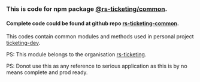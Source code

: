 ### This is code for npm package [@rs-ticketing/common](https://www.npmjs.com/package/@rs-ticketing/common).

#### Complete code could be found at github repo [rs-ticketing-common](https://github.com/Rishabh-Singh-01/rs-ticketing-common).

This codes contain common modules and methods used in personal project [ticketing-dev](https://github.com/Rishabh-Singh-01/ticketing-dev).

PS: This module belongs to the organisation [rs-ticketing](https://www.npmjs.com/settings/rs-ticketing/packages).

PS: Donot use this as any reference to serious application as this is by no means complete and prod ready.

